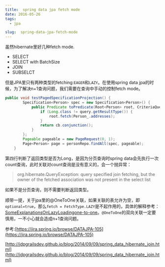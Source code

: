 ```yaml
---
title:  spring data jpa fetch mode
date: 2016-05-26
tags: 
  - jpa

slug:  spring-data-jpa-fetch-mode
---
```


虽然hibernate里好几种fetch mode.

* SELECT
* SELECT with BatchSize
* JOIN
* SUBSELCT

但是JPA里只有两种类型的fetching:`EAGER`和`LAZY`。在使用spring data jpa的时候，为了解决n+1查询问题，我们需要在查询中手动的控制fetch mode。

```java
public void testPagedSpecificationProjection() {
        Specification<Person> spec = new Specification<Person>() {
            public Predicate toPredicate(Root<Person> root, CriteriaQuery<?> query, CriteriaBuilder cb) {
                if (Long.class != query.getResultType()) {
                    root.fetch(Person_.addresses);
                }
                return cb.conjunction();
            }
        };
        Pageable pageable = new PageRequest(0, 1);
        Page<Person> page = personRepo.findAll(spec, pageable);
    }

```

第四行判断了返回类型是否为Long，是因为分页查询时spring data会先执行一次count查询，此时关联对count查询是没有意义的，会一个抛异常：

> org.hibernate.QueryException: query specified join fetching, but the owner of the fetched association was not present in the select list

如果不是分页查询，则不需要判断返回类型。

顺带一提，关于jpa里的@OneToOne关联，如果关联的表允许为空，即`optional=true`，那么`fetch = FetchType.LAZY`是不起作用的，具体的解释参考：[SomeExplanationsOnLazyLoadingone-to-one](https://developer.jboss.org/wiki/SomeExplanationsOnLazyLoadingone-to-one)。`@OneToOne`的双向关联一定要慎用，一不小心就会造成n+1查询问题。

参考:[https://jira.spring.io/browse/DATAJPA-105](https://jira.spring.io/browse/DATAJPA-105)

[http://jdpgrailsdev.github.io/blog/2014/09/09/spring_data_hibernate_join.html](http://jdpgrailsdev.github.io/blog/2014/09/09/spring_data_hibernate_join.html)
